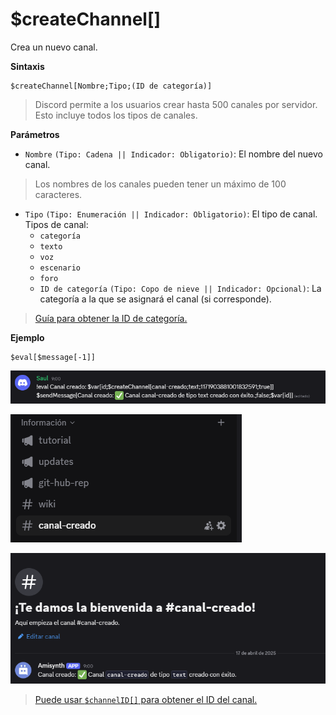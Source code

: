 # $createChannel[]

Crea un nuevo canal.

**Sintaxis**
```
$createChannel[Nombre;Tipo;(ID de categoría)]
```
> Discord permite a los usuarios crear hasta 500 canales por servidor. Esto incluye todos los tipos de canales.

**Parámetros**

- `Nombre` `(Tipo: Cadena || Indicador: Obligatorio)`: El nombre del nuevo canal.

> Los nombres de los canales pueden tener un máximo de 100 caracteres.

- `Tipo` `(Tipo: Enumeración || Indicador: Obligatorio)`: El tipo de canal. Tipos de canal:
   - `categoría`
   - `texto`
   - `voz`
   - `escenario`
   - `foro`
   - `ID de categoría` `(Tipo: Copo de nieve || Indicador: Opcional)`: La categoría a la que se asignará el canal (si corresponde).
> [Guía para obtener la ID de categoría.](https://support.discord.com/hc/en-us/articles/206346498-Where-can-I-find-my-User-Server-Message-ID-)

**Ejemplo**
```
$eval[$message[-1]]
```
![alt text](image-107.png)

![alt text](image-106.png)

![alt text](image-108.png)

> [Puede usar `$channelID[]` para obtener el ID del canal.](./authorIDComplex.md)